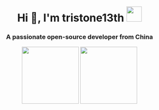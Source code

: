 <h1 align="center">Hi 👋, I'm tristone13th <img height="40" src="https://emoji.gg/assets/emoji/7333-parrotdance.gif"></h1>
<h3 align="center">A passionate open-source developer from China</h3>

<p align= "center">
  <img height= "150" src="https://github-readme-stats.vercel.app/api?username=tristone13th&theme=react&show_icons=true&include_all_commits=true" />
  <img height= "150" src="https://github-readme-stats.vercel.app/api/top-langs/?username=tristone13th&theme=react&layout=compact" />
</p>

